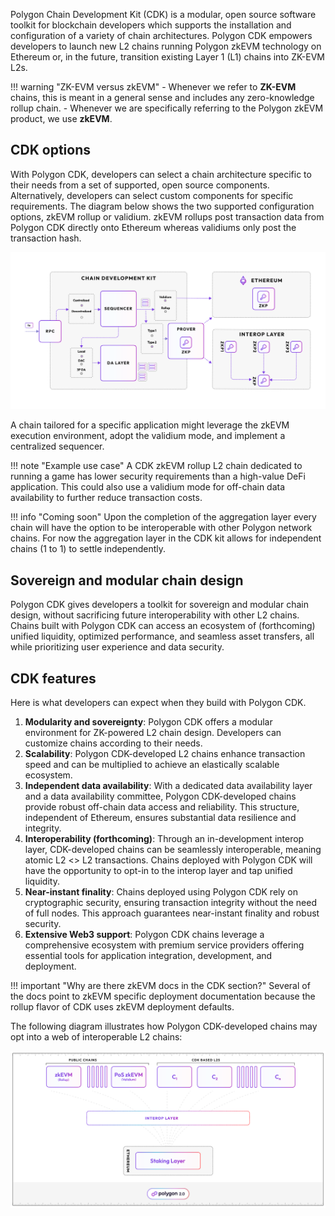 Polygon Chain Development Kit (CDK) is a modular, open source software toolkit for blockchain developers which supports the installation and configuration of a variety of chain architectures. Polygon CDK empowers developers to launch new L2 chains running Polygon zkEVM technology on Ethereum or, in the future, transition existing Layer 1 (L1) chains into ZK-EVM L2s. 

!!! warning "ZK-EVM versus zkEVM"
    - Whenever we refer to **ZK-EVM** chains, this is meant in a general sense and includes any zero-knowledge rollup chain.
    - Whenever we are specifically referring to the Polygon zkEVM product, we use **zkEVM**.

## CDK options

With Polygon CDK, developers can select a chain architecture specific to their needs from a set of supported, open source components. Alternatively, developers can select custom components for specific requirements. The diagram below shows the two supported configuration options, zkEVM rollup or validium. zkEVM rollups post transaction data from Polygon CDK directly onto Ethereum whereas validiums only post the transaction hash.

![](../img/cdk/overview-1.png)

A chain tailored for a specific application might leverage the zkEVM execution environment, adopt the validium mode, and implement a centralized sequencer. 

!!! note "Example use case"
     A CDK zkEVM rollup L2 chain dedicated to running a game has lower security requirements than a high-value DeFi application. This could also use a validium mode for off-chain data availability to further reduce transaction costs.

!!! info "Coming soon"
     Upon the completion of the aggregation layer every chain will have the option to be interoperable with other Polygon network chains. For now the aggregation layer in the CDK kit allows for independent chains (1 to 1) to settle independently.

## Sovereign and modular chain design

Polygon CDK gives developers a toolkit for sovereign and modular chain design, without sacrificing future interoperability with other L2 chains. Chains built with Polygon CDK can access an ecosystem of (forthcoming) unified liquidity, optimized performance, and seamless asset transfers, all while prioritizing user experience and data security.

## CDK features

Here is what developers can expect when they build with Polygon CDK.

1. **Modularity and sovereignty**: Polygon CDK offers a modular environment for ZK-powered L2 chain design. Developers can customize chains according to their needs.
2. **Scalability**: Polygon CDK-developed L2 chains enhance transaction speed and can be multiplied to achieve an elastically scalable ecosystem.
3. **Independent data availability**: With a dedicated data availability layer and a data availability committee, Polygon CDK-developed chains provide robust off-chain data access and reliability. This structure, independent of Ethereum, ensures substantial data resilience and integrity.
4. **Interoperability (forthcoming)**: Through an in-development interop layer, CDK-developed chains can be seamlessly interoperable, meaning atomic L2 <> L2 transactions. Chains deployed with Polygon CDK will have the opportunity to opt-in to the interop layer and tap unified liquidity.
5. **Near-instant finality**: Chains deployed using Polygon CDK rely on cryptographic security, ensuring transaction integrity without the need of full nodes. This approach guarantees near-instant finality and robust security.
6. **Extensive Web3 support**: Polygon CDK chains leverage a comprehensive ecosystem with premium service providers offering essential tools for application integration, development, and deployment.

!!! important "Why are there zkEVM docs in the CDK section?"
     Several of the docs point to zkEVM specific deployment documentation because the rollup flavor of CDK uses zkEVM deployment defaults.

The following diagram illustrates how Polygon CDK-developed chains may opt into a web of interoperable L2 chains: 

![](../img/cdk/overview-2.png)